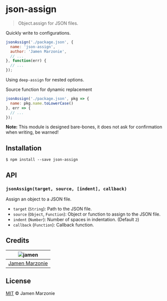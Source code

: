 # json-assign
> Object.assign for JSON files.

Quickly write to configurations.
```javascript
jsonAssign('./package.json', {
  name: 'json-assign',
  author: 'Jamen Marzonie',
  // ...
}, function(err) {
  // ...
});
```
Using `deep-assign` for nested options.

Source function for dynamic replacement
```javascript
jsonAssign('./package.json', pkg => {
  name: pkg.name.toLowerCase()
}, err => {
  // ...
});
```

**Note:** This module is designed bare-bones, it does not ask for confirmation when writing, be warned!

## Installation
```shell
$ npm install --save json-assign
```

## API
### `jsonAssign(target, source, [indent], callback)`
Assign an object to a JSON file.

 - `target` (`String`): Path to the JSON file.
 - `source` (`Object`, `Function`): Object or function to assign to the JSON file.
 - `indent` (`Number`): Number of spaces in indentation. (Default `2`)
 - `callback` (`Function`): Callback function.

## Credits
| ![jamen][avatar] |
|:---:|
| [Jamen Marzonie][github] |

## License
[MIT](LICENSE) &copy; Jamen Marzonie

  [avatar]: https://avatars.githubusercontent.com/u/6251703?v=3&s=125
  [github]: https://github.com/jamen
